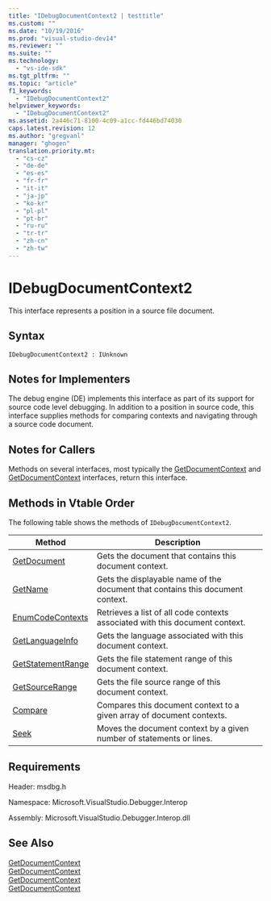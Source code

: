 ```yaml
---
title: "IDebugDocumentContext2 | testtitle"
ms.custom: ""
ms.date: "10/19/2016"
ms.prod: "visual-studio-dev14"
ms.reviewer: ""
ms.suite: ""
ms.technology: 
  - "vs-ide-sdk"
ms.tgt_pltfrm: ""
ms.topic: "article"
f1_keywords: 
  - "IDebugDocumentContext2"
helpviewer_keywords: 
  - "IDebugDocumentContext2"
ms.assetid: 2a446c71-8100-4c09-a1cc-fd446bd74030
caps.latest.revision: 12
ms.author: "gregvanl"
manager: "ghogen"
translation.priority.mt: 
  - "cs-cz"
  - "de-de"
  - "es-es"
  - "fr-fr"
  - "it-it"
  - "ja-jp"
  - "ko-kr"
  - "pl-pl"
  - "pt-br"
  - "ru-ru"
  - "tr-tr"
  - "zh-cn"
  - "zh-tw"
---
```

# IDebugDocumentContext2
This interface represents a position in a source file document.  
  
## Syntax  
  
```  
IDebugDocumentContext2 : IUnknown  
```  
  
## Notes for Implementers  
 The debug engine (DE) implements this interface as part of its support for source code level debugging. In addition to a position in source code, this interface supplies methods for comparing contexts and navigating through a source code document.  
  
## Notes for Callers  
 Methods on several interfaces, most typically the [GetDocumentContext](../extensibility-debugger-reference/idebugstackframe2--getdocumentcontext.md) and [GetDocumentContext](../extensibility-debugger-reference/idebugcodecontext2--getdocumentcontext.md) interfaces, return this interface.  
  
## Methods in Vtable Order  
 The following table shows the methods of `IDebugDocumentContext2`.  
  
|Method|Description|  
|------------|-----------------|  
|[GetDocument](../extensibility-debugger-reference/idebugdocumentcontext2--getdocument.md)|Gets the document that contains this document context.|  
|[GetName](../extensibility-debugger-reference/idebugdocumentcontext2--getname.md)|Gets the displayable name of the document that contains this document context.|  
|[EnumCodeContexts](../extensibility-debugger-reference/idebugdocumentcontext2--enumcodecontexts.md)|Retrieves a list of all code contexts associated with this document context.|  
|[GetLanguageInfo](../extensibility-debugger-reference/idebugdocumentcontext2--getlanguageinfo.md)|Gets the language associated with this document context.|  
|[GetStatementRange](../extensibility-debugger-reference/idebugdocumentcontext2--getstatementrange.md)|Gets the file statement range of this document context.|  
|[GetSourceRange](../extensibility-debugger-reference/idebugdocumentcontext2--getsourcerange.md)|Gets the file source range of this document context.|  
|[Compare](../extensibility-debugger-reference/idebugdocumentcontext2--compare.md)|Compares this document context to a given array of document contexts.|  
|[Seek](../extensibility-debugger-reference/idebugdocumentcontext2--seek.md)|Moves the document context by a given number of statements or lines.|  
  
## Requirements  
 Header: msdbg.h  
  
 Namespace: Microsoft.VisualStudio.Debugger.Interop  
  
 Assembly: Microsoft.VisualStudio.Debugger.Interop.dll  
  
## See Also  
 [GetDocumentContext](../extensibility-debugger-reference/idebugcanstopevent2--getdocumentcontext.md)   
 [GetDocumentContext](../extensibility-debugger-reference/idebugactivatedocumentevent2--getdocumentcontext.md)   
 [GetDocumentContext](../extensibility-debugger-reference/idebugstackframe2--getdocumentcontext.md)   
 [GetDocumentContext](../extensibility-debugger-reference/idebugcodecontext2--getdocumentcontext.md)